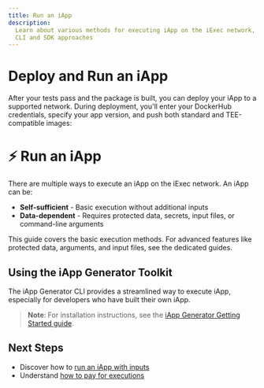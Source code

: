 ```yaml
---
title: Run an iApp
description:
  Learn about various methods for executing iApp on the iExec network, including
  CLI and SDK approaches
---
```


# Deploy and Run an iApp

After your tests pass and the package is built, you can deploy your iApp to a
supported network. During deployment, you'll enter your DockerHub credentials,
specify your app version, and push both standard and TEE-compatible images:

<template v-if="selectedChain === 42161">
  <CLIDemo
    initialCommand="iapp deploy --chain arbitrum-mainnet"
    asciiText="Deploy"
    :steps="arbitrumSteps"
    :completionStep="15"
    :completionMessage="'Deployment of your iApp completed successfully:'"
    :completionItems="arbitrumCompletionItems"
    :successMessage="'Run iapp run 0x1f80DCebc2EAAff0Db7156413C43B7e88D189923 to execute your iApp on an iExec TEE worker'"
    :autoRestart="true"
  />
</template>

<template v-else>
  <CLIDemo
    initialCommand="iapp deploy"
    asciiText="Deploy"
    :steps="bellecourSteps"
    :completionStep="14"
    :completionMessage="'Deployment of your iApp completed successfully:'"
    :completionItems="bellecourCompletionItems"
    :successMessage="'Run iapp run 0x1f80DCebc2EAAff0Db7156413C43B7e88D189923 to execute your iApp on an iExec TEE worker'"
    :autoRestart="true"
  />
</template>

# ⚡ Run an iApp

There are multiple ways to execute an iApp on the iExec network. An iApp can be:

- **Self-sufficient** - Basic execution without additional inputs
- **Data-dependent** - Requires protected data, secrets, input files, or
  command-line arguments

This guide covers the basic execution methods. For advanced features like
protected data, arguments, and input files, see the dedicated guides.

## Using the iApp Generator Toolkit

The iApp Generator CLI provides a streamlined way to execute iApp, especially
for developers who have built their own iApp.

> **Note**: For installation instructions, see the
> [iApp Generator Getting Started guide](/references/iapp-generator/getting-started).

<template v-if="selectedChain === 42161">
  <CLIDemo
    initialCommand="iapp run 0x1f80DCebc2EAAff0Db7156413C43B7e88D189923 --chain arbitrum-mainnet"
    asciiText="Execute"
    :steps="arbitrumRunSteps"
    :completionStep="16"
    :completionMessage="'iApp execution completed successfully:'"
    :completionItems="arbitrumRunCompletionItems"
    :successMessage="'Your iApp has been executed successfully on an iExec TEE worker'"
    :autoRestart="true"
  />
</template>

<template v-else>
  <CLIDemo
    initialCommand="iapp run 0x1f80DCebc2EAAff0Db7156413C43B7e88D189923"
    asciiText="Execute"
    :steps="bellecourRunSteps"
    :completionStep="14"
    :completionMessage="'iApp execution completed successfully:'"
    :completionItems="bellecourRunCompletionItems"
    :successMessage="'Your iApp has been executed successfully on an iExec TEE worker'"
    :autoRestart="true"
  />
</template>

## Next Steps

- Discover how to
  [run an iApp with inputs](/guides/use-iapp/run-iapp-with-inputs)
- Understand [how to pay for executions](/guides/use-iapp/how-to-pay-executions)

<script setup>
import CLIDemo from '@/components/CLIDemo.vue';
import { computed } from 'vue';
import useUserStore from '@/stores/useUser.store';

const userStore = useUserStore();
const selectedChain = computed(() => userStore.getCurrentChainId());

const arbitrumSteps = [
  {
    showAt: 2,
    question: 'Using chain arbitrum-mainnet',
    answer: '',
    showTyping: false,
    isComplete: true
  },
  {
    showAt: 3,
    question: 'This method requires sending blockchain transactions, transaction fees will be applied. Would you like to continue?',
    answer: 'Yes',
    options: [
      { label: 'Yes', selected: true },
      { label: 'no', selected: false }
    ],
    highlighted: false,
    showTyping: false,
    isComplete: false
  },
  {
    showAt: 4,
    question: 'Using saved walletPrivateKey (from iapp.config.json)',
    answer: '',
    showTyping: false,
    isComplete: true
  },
  {
    showAt: 5,
    completeAt: 7,
    question: 'What is your username on DockerHub? (It will be used to properly tag the Docker image)',
    answer: 'bob',
    showTyping: true,
    isComplete: false
  },
  {
    showAt: 7,
    completeAt: 9,
    question: 'What is your DockerHub access token?',
    answer: '**********************',
    showTyping: true,
    isComplete: false
  },
  {
    showAt: 9,
    completeAt: 11,
    question: 'What is the version of your iApp?',
    answer: '0.0.1',
    showTyping: true,
    isComplete: false
  },
  {
    showAt: 11,
    question: 'Docker image built (sha256:a53fc4c480f482c384a13266ea2cb6cc5572733c866c44a5f604f4bfab3a744a) and tagged bob/hello-world:0.0.1',
    answer: '',
    showTyping: false,
    isComplete: true
  },
  {
    showAt: 12,
    question: 'Pushed image bob/hello-world:0.0.1 on dockerhub',
    answer: '',
    showTyping: false,
    isComplete: true
  },
  {
    showAt: 13,
    question: 'Pushed TEE image bob/hello-world:0.0.1-tee-scone-5.9.1-v16-ce3a01d9c5d7 on dockerhub',
    answer: '',
    showTyping: false,
    isComplete: true
  },
  {
    showAt: 14,
    question: 'TEE app deployed',
    answer: '',
    showTyping: false,
    isComplete: true
  }
];

const bellecourSteps = [
  {
    showAt: 2,
    question: 'Using chain bellecour',
    answer: '',
    showTyping: false,
    isComplete: true
  },
  {
    showAt: 3,
    question: 'Using saved walletPrivateKey (from iapp.config.json)',
    answer: '',
    showTyping: false,
    isComplete: true
  },
  {
    showAt: 4,
    completeAt: 6,
    question: 'What is your username on DockerHub? (It will be used to properly tag the Docker image)',
    answer: 'bob',
    showTyping: true,
    isComplete: false
  },
  {
    showAt: 6,
    completeAt: 8,
    question: 'What is your DockerHub access token?',
    answer: '**********************',
    showTyping: true,
    isComplete: false
  },
  {
    showAt: 8,
    completeAt: 10,
    question: 'What is the version of your iApp?',
    answer: '0.0.1',
    showTyping: true,
    isComplete: false
  },
  {
    showAt: 10,
    question: 'Docker image built (sha256:a53fc4c480f482c384a13266ea2cb6cc5572733c866c44a5f604f4bfab3a744a) and tagged bob/hello-world:0.0.1',
    answer: '',
    showTyping: false,
    isComplete: true
  },
  {
    showAt: 11,
    question: 'Pushed image bob/hello-world:0.0.1 on dockerhub',
    answer: '',
    showTyping: false,
    isComplete: true
  },
  {
    showAt: 12,
    question: 'Pushed TEE image bob/hello-world:0.0.1-tee-scone-5.9.1-v16-ce3a01d9c5d7 on dockerhub',
    answer: '',
    showTyping: false,
    isComplete: true
  },
  {
    showAt: 13,
    question: 'TEE app deployed',
    answer: '',
    showTyping: false,
    isComplete: true
  }
];

const arbitrumCompletionItems = [
  '└ Docker image: bob/hello-world:0.0.1-tee-scone-5.9.1-v16-ce3a01d9c5d7',
  '└ iApp address: 0x1f80DCebc2EAAff0Db7156413C43B7e88D189923'
];

const bellecourCompletionItems = [
  '└ Docker image: bob/hello-world:0.0.1-tee-scone-5.9.1-v16-ce3a01d9c5d7',
  '└ iApp address: 0x1f80DCebc2EAAff0Db7156413C43B7e88D189923'
];

// Variables for running iApp (execution steps)
const arbitrumRunSteps = [
  {
    showAt: 2,
    question: 'Using chain arbitrum-mainnet',
    answer: '',
    showTyping: false,
    isComplete: true
  },
  {
    showAt: 3,
    completeAt: 5,
    question: 'This method requires sending blockchain transactions, transaction fees will be applied. Would you like to continue?',
    answer: 'Yes',
    options: [
      { label: 'Yes', selected: true },
      { label: 'no', selected: false }
    ],
    highlighted: false,
    showTyping: false,
    isComplete: false
  },
  {
    showAt: 5,
    question: 'Using saved walletPrivateKey (from iapp.config.json)',
    answer: '',
    showTyping: false,
    isComplete: true
  },
  {
    showAt: 6,
    question: 'Workerpool order fetched',
    answer: '',
    showTyping: false,
    isComplete: true
  },
  {
    showAt: 7,
    question: 'AppOrder created',
    answer: '',
    showTyping: false,
    isComplete: true
  },
  {
    showAt: 8,
    question: 'RequestOrder created',
    answer: '',
    showTyping: false,
    isComplete: true
  },
  {
    showAt: 9,
    question: 'Deal created successfully',
    answer: '',
    showTyping: false,
    isComplete: true
  },
  {
    showAt: 10,
    question: 'Task finalized',
    answer: '',
    showTyping: false,
    isComplete: true
  },
  {
    showAt: 11,
    completeAt: 13,
    question:'Would you like to download the result ?',
    answer: 'Yes',
    options: [
      { label: 'Yes', selected: true },
      { label: 'no', selected: false }
    ],
    highlighted: false,
    showTyping: false,
    isComplete: false
  },
  {
    showAt: 13,
    question: 'Result downloaded to output',
    answer: '',
    showTyping: false,
    isComplete: true
  },
  {
    showAt: 14,
    completeAt: 16,
    question:'Would you like to see the result ?',
    answer: 'Yes',
    options: [
      { label: 'Yes', selected: true },
      { label: 'no', selected: false }
    ],
    highlighted: false,
    showTyping: false,
    isComplete: false
  }
];

const bellecourRunSteps = [
  {
    showAt: 2,
    question: 'Using chain bellecour',
    answer: '',
    showTyping: false,
    isComplete: true
  },
  {
    showAt: 3,
    question: 'Using saved walletPrivateKey (from iapp.config.json)',
    answer: '',
    showTyping: false,
    isComplete: true
  },
  {
    showAt: 4,
    question: 'Workerpool order fetched',
    answer: '',
    showTyping: false,
    isComplete: true
  },
  {
    showAt: 5,
    question: 'AppOrder created',
    answer: '',
    showTyping: false,
    isComplete: true
  },
  {
    showAt: 6,
    question: 'RequestOrder created',
    answer: '',
    showTyping: false,
    isComplete: true
  },
  {
    showAt: 7,
    question: 'Deal created successfully',
    answer: '',
    showTyping: false,
    isComplete: true
  },
  {
    showAt: 8,
    question: 'Task finalized',
    answer: '',
    showTyping: false,
    isComplete: true
  },
  {
    showAt: 9,
    completeAt: 11,
    question:'Would you like to download the result ?',
    answer: 'Yes',
    options: [
      { label: 'Yes', selected: true },
      { label: 'no', selected: false }
    ],
    highlighted: false,
    showTyping: false,
    isComplete: false
  },
  {
    showAt: 11,
    question: 'Result downloaded to output',
    answer: '',
    showTyping: false,
    isComplete: true
  },
  {
    showAt: 12,
    completeAt: 14,
    question:'Would you like to see the result ?',
    answer: 'Yes',
    options: [
      { label: 'Yes', selected: true },
      { label: 'no', selected: false }
    ],
    highlighted: false,
    showTyping: false,
    isComplete: false
  }
];

const arbitrumRunCompletionItems = [
  '└ Deal: 0x26d758de1be51697c33fa606cd0c5243082a6e675a4463b106d71fde2893280f',
  '└ Task: 0x1a58dd6018b30b022eb35be53ad9374eb630925458d14643a1dfd9c686b964d8',
  '└ Result: Downloaded to output directory'
];

const bellecourRunCompletionItems = [
  '└ Deal: 0x26d758de1be51697c33fa606cd0c5243082a6e675a4463b106d71fde2893280f',
  '└ Task: 0x1a58dd6018b30b022eb35be53ad9374eb630925458d14643a1dfd9c686b964d8',
  '└ Result: Downloaded to output directory'
];
</script>
